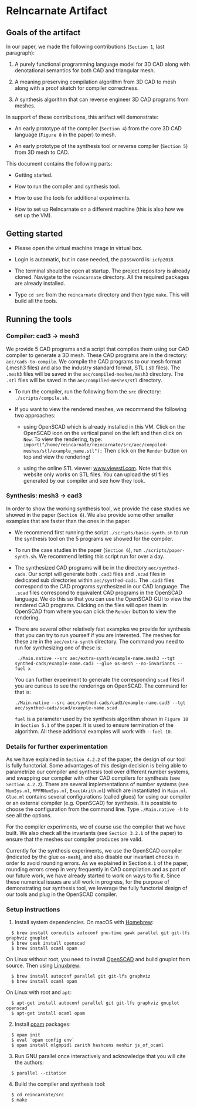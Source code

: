 # ReIncarnate Artifact

## Goals of the artifact

In our paper, we made the following contributions (`Section 1`, last
paragraph):

1. A purely functional programming language model for 3D CAD along with
   denotational semantics for both CAD and triangular mesh.

2. A meaning preserving compilation algorithm from 3D CAD to mesh along with a
   proof sketch for compiler correctness.

3. A synthesis algorithm that can reverse engineer 3D CAD programs from meshes.

In support of these contributions, this artifact will demonstrate:

* An early prototype of the compiler (`Section 4`) from the core 3D CAD
  language (`Figure 8` in the paper) to mesh.

* An early prototype of the synthesis tool or reverse compiler (`Section 5`)
  from 3D mesh to CAD.

This document contains the following parts:

* Getting started.

* How to run the compiler and synthesis tool.

* How to use the tools for additional experiments.

* How to set up ReIncarnate on a different machine (this is also how we set up
  the VM).

## Getting started

* Please open the virtual machine image in virtual box.

* Login is automatic, but in case needed, the password is: `icfp2018`.

* The terminal should be open at startup. The project repository is already
  cloned.  Navigate to the `reincarnate` directory.  All the required packages
  are already installed.

* Type `cd src` from the `reincarnate` directory and then type `make`. This
  will build all the tools.

## Running the tools

### Compiler: cad3 -> mesh3

We provide 5 CAD programs and a script that compiles them using our CAD
compiler to generate a 3D mesh.  These CAD programs are in the directory:
`aec/cads-to-compile`.  We compile the CAD programs to our mesh format (.mesh3
files) and also the industry standard format, STL (.stl files).  The `.mesh3`
files will be saved in the `aec/compiled-meshes/mesh3` directory. The `.stl`
files will be saved in the `aec/compiled-meshes/stl` directory.

* To run the compiler, run the following from the `src` directory:
  `./scripts/compile.sh`.

* If you want to view the rendered meshes, we recommend the following
  two approaches:

  - using OpenSCAD which is already installed in this VM. Click on the
    OpenSCAD icon on the vertical panel on the left and then click on `New`.
    To view the rendering, type:
    `import("/home/reincarnate/reincarnate/src/aec/compiled-meshes/stl/example_name.stl");`
    Then click on the `Render` button on top and view the rendering!

  - using the online STL viewer: www.viewstl.com. Note that this website
    only works on STL files. You can upload the stl files generated by our
    compiler and see how they look.

### Synthesis: mesh3 -> cad3

In order to show the working synthesis tool, we provide the case studies we
showed in the paper (`Section 6`). We also provide some other smaller
examples that are faster than the ones in the paper.

* We recommend first running the script `./scripts/basic-synth.sh` to run the
  synthesis tool on the 5 programs we showed for the compiler.

* To run the case studies in the paper (`Section 6`), run
  `./scripts/paper-synth.sh`. We recommend letting this script run for over a
  day.

* The synthesized CAD programs will be in the directory `aec/synthed-cads`. Our
  script will generate both `.cad3` files and `.scad` files in dedicated sub
  directories within `aec/synthed-cads`. The `.cad3` files correspond to the
  CAD programs synthesized in our CAD language. The `.scad` files correspond to
  equivalent CAD programs in the OpenSCAD language. We do this so that you can
  use the OpenSCAD GUI to view the rendered CAD programs.  Clicking on the
  files will open them in OpenSCAD from where you can click the `Render` button
  to view the rendering.

* There are several other relatively fast examples we provide for synthesis
  that you can try to run yourself if you are interested. The meshes for these
  are in the `aec/extra-synth` directory.  The command you need to run for
  synthesizing one of these is:

  ```
   ./Main.native --src aec/extra-synth/example-name.mesh3 --tgt synthed-cads/example-name.cad3 --glue os-mesh --no-invariants --fuel x
  ```

  You can further experiment to generate the corresponding `scad` files if you
  are curious to see the renderings on OpenSCAD. The command for that is:

  ```
  ./Main.native --src aec/synthed-cads/cad3/example-name.cad3 --tgt aec/synthed-cads/scad/example-name.scad
  ```


  `fuel` is a parameter used by the synthesis algorithm shown in `Figure 18`
  in `Section 5.1` of the paper. It is used to ensure termination of the
  algorithm. All these additional examples will work with `--fuel 10`.

### Details for further experimentation

As we have explained in `Section 4.2.2` of the paper, the design of our tool
is fully functorial. Some advantages of this design decision is being able
to parametrize our compiler and synthesis tool over different number
systems, and swapping our compiler with other CAD compilers for synthesis
(see `Section 4.2.2`). There are several implementations of number systems
(see `NumSys.ml`, `MPFRNumSys.ml`, `ExactArith.ml`) which are instantiated
in `Main.ml`.  `Glue.ml` contains several configurations (called glues) for
using our compiler or an external compiler (e.g. OpenSCAD) for synthesis.
It is possible to choose the configuration from the command line. Type
`./Main.native -h` to see all the options.

For the compiler experiments, we of course use the compiler that we have
built.  We also check all the invariants (see `Section 3.2.1` of the paper)
to ensure that the meshes our compiler produces are valid.


Currently for the synthesis experiments, we use the OpenSCAD compiler
(indicated by the glue `os-mesh`), and also disable our invariant checks in
order to avoid rounding errors. As we explained in Section `8.1` of the
paper, rounding errors creep in very frequently in CAD compilation and as
part of our future work, we have already started to work on ways to fix it.
Since these numerical issues are still work in progress, for the purpose of
demonstrating our synthesis tool, we leverage the fully functorial design of
our tools and plug in the OpenSCAD compiler.


### Setup instructions

1. Install system dependencies. On macOS with [Homebrew](https://brew.sh/):
```
  $ brew install coreutils autoconf gnu-time gawk parallel git git-lfs graphviz gnuplot
  $ brew cask install openscad
  $ brew install ocaml opam
```

On Linux without root, you need to install [OpenSCAD](http://www.openscad.org/downloads.html)
and build gnuplot from source. Then using [Linuxbrew](http://linuxbrew.sh/):

```
  $ brew install autoconf parallel git git-lfs graphviz
  $ brew install ocaml opam
```

On Linux with root and `apt`:
```
  $ apt-get install autoconf parallel git git-lfs graphviz gnuplot openscad
  $ apt-get install ocaml opam
```

2. Install [opam](https://opam.ocaml.org/) packages:
```
  $ opam init
  $ eval `opam config env`
  $ opam install mlgmpidl zarith hashcons menhir js_of_ocaml
```

3. Run GNU parallel once interactively and acknowledge that you will cite the authors:
```
  $ parallel --citation

```
4. Build the compiler and synthesis tool:
```
  $ cd reincarnate/src
  $ make
```
